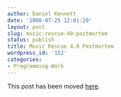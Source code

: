 ```yaml
---
author: Daniel Kennett
date: '2008-07-25 12:01:20'
layout: post
slug: music-rescue-40-postmortem
status: publish
title: Music Rescue 4.0 Postmortem
wordpress_id: '152'
categories:
- Programming-Work
---
```


This post has been moved <a href="http://www.kennettnet.co.uk/blog/full/music_rescue_4.0_postmortem/">here</a>.